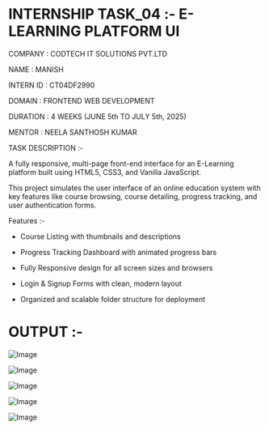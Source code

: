 # INTERNSHIP TASK_04 :- E-LEARNING PLATFORM UI

COMPANY : CODTECH IT SOLUTIONS PVT.LTD

NAME : MANISH

INTERN ID : CT04DF2990

DOMAIN : FRONTEND WEB DEVELOPMENT

DURATION : 4 WEEKS (JUNE 5th TO JULY 5th, 2025)

MENTOR : NEELA SANTHOSH KUMAR

TASK DESCRIPTION :-

A fully responsive, multi-page front-end interface for an E-Learning platform built using HTML5, CSS3, and Vanilla JavaScript. 

This project simulates the user interface of an online education system with key features like course browsing, course detailing, progress tracking, and user authentication forms.

Features :-

- Course Listing with thumbnails and descriptions

- Progress Tracking Dashboard with animated progress bars

- Fully Responsive design for all screen sizes and browsers

- Login & Signup Forms with clean, modern layout

- Organized and scalable folder structure for deployment

# OUTPUT :-

![Image](https://github.com/user-attachments/assets/71471306-8fd4-45b2-85a8-f15ebdb9f785)

![Image](https://github.com/user-attachments/assets/4e67cdc3-d5e9-4bb7-8bce-97a34fe60b85)

![Image](https://github.com/user-attachments/assets/29b70dd8-a98a-423c-a52b-2266258cfd10)

![Image](https://github.com/user-attachments/assets/6836e495-a873-4e9f-a0de-dba6ec1b2f73)

![Image](https://github.com/user-attachments/assets/284dccee-ebe3-4ddb-b816-94076dafe59f)
